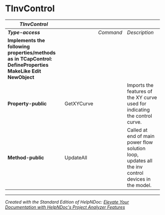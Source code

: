 # TInvControl

| ***TInvControl*** |  |  |  |
| --- | --- | --- | --- |
| ***Type-access*** |  | *Command* | *Description* |
| **Implements the following properties/methods as in TCapControl:** **DefineProperties**&nbsp; **MakeLike** **Edit** **NewObject** |  |  |  |
| **Property-public** | GetXYCurve |  | Imports the features of the XY curve used for indicating the control curve. |
| **Method-public** | UpdateAll |  | Called at end of main power flow solution loop, updates all the inv control devices in the model. |



***
_Created with the Standard Edition of HelpNDoc: [Elevate Your Documentation with HelpNDoc's Project Analyzer Features](<https://www.helpndoc.com/feature-tour/advanced-project-analyzer/>)_
